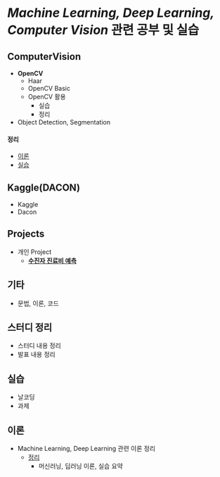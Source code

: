 # ***Machine Learning, Deep Learning, Computer Vision*** 관련 공부 및 실습

## ComputerVision
- **OpenCV**
  - Haar
  - OpenCV Basic
  - OpenCV 활용
    - 실습
    - 정리
- Object Detection, Segmentation

#### 정리
  - [이론](https://github.com/micopes/ML-DL-Vision/tree/Main/ComputerVision/%EC%A0%95%EB%A6%AC/%EC%9D%B4%EB%A1%A0)
  - [실습](https://github.com/micopes/ML-DL-Vision/tree/Main/ComputerVision/%EC%A0%95%EB%A6%AC/%EC%8B%A4%EC%8A%B5)

## Kaggle(DACON)
- Kaggle
- Dacon

## Projects
- 개인 Project
  - [**수진자 진료비 예측**](https://github.com/micopes/ML-DL-Vision/tree/Main/Projects/%EC%88%98%EC%A7%84%EC%9E%90%20%EC%A7%84%EB%A3%8C%EB%B9%84%20%EC%98%88%EC%B8%A1)

## 기타
- 문법, 이론, 코드

## 스터디 정리
- 스터디 내용 정리
- 발표 내용 정리

## 실습
- 날코딩
- 과제

## 이론
- Machine Learning, Deep Learning 관련 이론 정리
  - [정리](https://github.com/micopes/ML-DL-Vision/tree/Main/%EC%9D%B4%EB%A1%A0/%EC%A0%95%EB%A6%AC)
    - 머신러닝, 딥러닝 이론, 실습 요약
